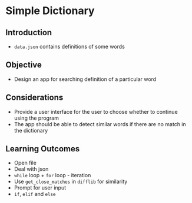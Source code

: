 # Simple Dictionary

<h2>Introduction</h2>
<ul>
  <li><code>data.json</code> contains definitions of some words</li>
</ul>

<h2>Objective</h2>
<ul>
  <li>Design an app for searching definition of a particular word</li>
</ul>

<h2>Considerations</h2>
<ul>
  <li>Provide a user interface for the user to choose whether to continue using the program</li>
  <li>The app should be able to detect similar words if there are no match in the dictionary</li>
</ul>

<h2>Learning Outcomes</h2>
<ul>
  <li>Open file</li>
  <li>Deal with json</li>
  <li><code>while</code> loop + <code>for</code> loop - iteration</li>
  <li>Use <code>get_close_matches</code> in <code>difflib</code> for similarity</li>
  <li>Prompt for user input</li>
  <li><code>if</code>, <code>elif</code> and <code>else</code></li>
</ul>
